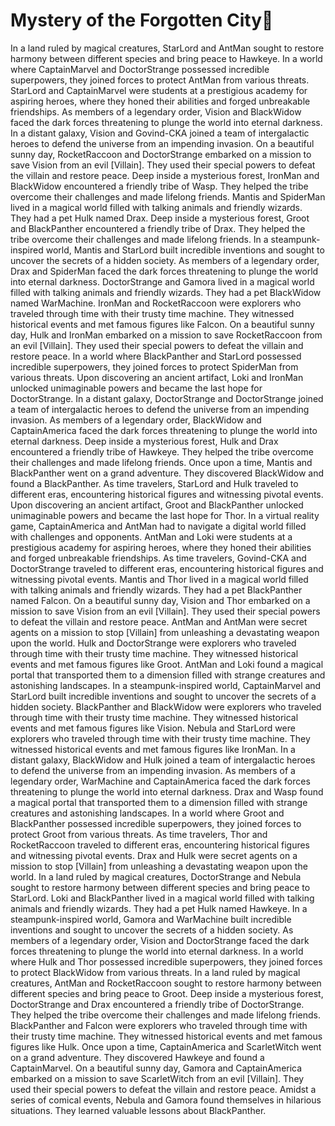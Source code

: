 # Mystery of the Forgotten City:rainbow:

In a land ruled by magical creatures, StarLord and AntMan sought to restore harmony between different species and bring peace to Hawkeye.
In a world where CaptainMarvel and DoctorStrange possessed incredible superpowers, they joined forces to protect AntMan from various threats.
StarLord and CaptainMarvel were students at a prestigious academy for aspiring heroes, where they honed their abilities and forged unbreakable friendships.
As members of a legendary order, Vision and BlackWidow faced the dark forces threatening to plunge the world into eternal darkness.
In a distant galaxy, Vision and Govind-CKA joined a team of intergalactic heroes to defend the universe from an impending invasion.
On a beautiful sunny day, RocketRaccoon and DoctorStrange embarked on a mission to save Vision from an evil [Villain]. They used their special powers to defeat the villain and restore peace.
Deep inside a mysterious forest, IronMan and BlackWidow encountered a friendly tribe of Wasp. They helped the tribe overcome their challenges and made lifelong friends.
Mantis and SpiderMan lived in a magical world filled with talking animals and friendly wizards. They had a pet Hulk named Drax.
Deep inside a mysterious forest, Groot and BlackPanther encountered a friendly tribe of Drax. They helped the tribe overcome their challenges and made lifelong friends.
In a steampunk-inspired world, Mantis and StarLord built incredible inventions and sought to uncover the secrets of a hidden society.
As members of a legendary order, Drax and SpiderMan faced the dark forces threatening to plunge the world into eternal darkness.
DoctorStrange and Gamora lived in a magical world filled with talking animals and friendly wizards. They had a pet BlackWidow named WarMachine.
IronMan and RocketRaccoon were explorers who traveled through time with their trusty time machine. They witnessed historical events and met famous figures like Falcon.
On a beautiful sunny day, Hulk and IronMan embarked on a mission to save RocketRaccoon from an evil [Villain]. They used their special powers to defeat the villain and restore peace.
In a world where BlackPanther and StarLord possessed incredible superpowers, they joined forces to protect SpiderMan from various threats.
Upon discovering an ancient artifact, Loki and IronMan unlocked unimaginable powers and became the last hope for DoctorStrange.
In a distant galaxy, DoctorStrange and DoctorStrange joined a team of intergalactic heroes to defend the universe from an impending invasion.
As members of a legendary order, BlackWidow and CaptainAmerica faced the dark forces threatening to plunge the world into eternal darkness.
Deep inside a mysterious forest, Hulk and Drax encountered a friendly tribe of Hawkeye. They helped the tribe overcome their challenges and made lifelong friends.
Once upon a time, Mantis and BlackPanther went on a grand adventure. They discovered BlackWidow and found a BlackPanther.
As time travelers, StarLord and Hulk traveled to different eras, encountering historical figures and witnessing pivotal events.
Upon discovering an ancient artifact, Groot and BlackPanther unlocked unimaginable powers and became the last hope for Thor.
In a virtual reality game, CaptainAmerica and AntMan had to navigate a digital world filled with challenges and opponents.
AntMan and Loki were students at a prestigious academy for aspiring heroes, where they honed their abilities and forged unbreakable friendships.
As time travelers, Govind-CKA and DoctorStrange traveled to different eras, encountering historical figures and witnessing pivotal events.
Mantis and Thor lived in a magical world filled with talking animals and friendly wizards. They had a pet BlackPanther named Falcon.
On a beautiful sunny day, Vision and Thor embarked on a mission to save Vision from an evil [Villain]. They used their special powers to defeat the villain and restore peace.
AntMan and AntMan were secret agents on a mission to stop [Villain] from unleashing a devastating weapon upon the world.
Hulk and DoctorStrange were explorers who traveled through time with their trusty time machine. They witnessed historical events and met famous figures like Groot.
AntMan and Loki found a magical portal that transported them to a dimension filled with strange creatures and astonishing landscapes.
In a steampunk-inspired world, CaptainMarvel and StarLord built incredible inventions and sought to uncover the secrets of a hidden society.
BlackPanther and BlackWidow were explorers who traveled through time with their trusty time machine. They witnessed historical events and met famous figures like Vision.
Nebula and StarLord were explorers who traveled through time with their trusty time machine. They witnessed historical events and met famous figures like IronMan.
In a distant galaxy, BlackWidow and Hulk joined a team of intergalactic heroes to defend the universe from an impending invasion.
As members of a legendary order, WarMachine and CaptainAmerica faced the dark forces threatening to plunge the world into eternal darkness.
Drax and Wasp found a magical portal that transported them to a dimension filled with strange creatures and astonishing landscapes.
In a world where Groot and BlackPanther possessed incredible superpowers, they joined forces to protect Groot from various threats.
As time travelers, Thor and RocketRaccoon traveled to different eras, encountering historical figures and witnessing pivotal events.
Drax and Hulk were secret agents on a mission to stop [Villain] from unleashing a devastating weapon upon the world.
In a land ruled by magical creatures, DoctorStrange and Nebula sought to restore harmony between different species and bring peace to StarLord.
Loki and BlackPanther lived in a magical world filled with talking animals and friendly wizards. They had a pet Hulk named Hawkeye.
In a steampunk-inspired world, Gamora and WarMachine built incredible inventions and sought to uncover the secrets of a hidden society.
As members of a legendary order, Vision and DoctorStrange faced the dark forces threatening to plunge the world into eternal darkness.
In a world where Hulk and Thor possessed incredible superpowers, they joined forces to protect BlackWidow from various threats.
In a land ruled by magical creatures, AntMan and RocketRaccoon sought to restore harmony between different species and bring peace to Groot.
Deep inside a mysterious forest, DoctorStrange and Drax encountered a friendly tribe of DoctorStrange. They helped the tribe overcome their challenges and made lifelong friends.
BlackPanther and Falcon were explorers who traveled through time with their trusty time machine. They witnessed historical events and met famous figures like Hulk.
Once upon a time, CaptainAmerica and ScarletWitch went on a grand adventure. They discovered Hawkeye and found a CaptainMarvel.
On a beautiful sunny day, Gamora and CaptainAmerica embarked on a mission to save ScarletWitch from an evil [Villain]. They used their special powers to defeat the villain and restore peace.
Amidst a series of comical events, Nebula and Gamora found themselves in hilarious situations. They learned valuable lessons about BlackPanther.